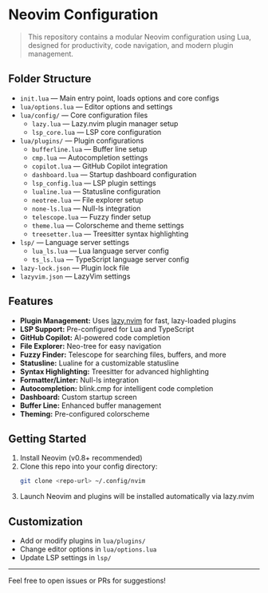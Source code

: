 # Neovim Configuration

> This repository contains a modular Neovim configuration using Lua, designed for productivity, code navigation, and modern plugin management.

## Folder Structure

- `init.lua` — Main entry point, loads options and core configs
- `lua/options.lua` — Editor options and settings
- `lua/config/` — Core configuration files
  - `lazy.lua` — Lazy.nvim plugin manager setup
  - `lsp_core.lua` — LSP core configuration
- `lua/plugins/` — Plugin configurations
  - `bufferline.lua` — Buffer line setup
  - `cmp.lua` — Autocompletion settings
  - `copilot.lua` — GitHub Copilot integration
  - `dashboard.lua` — Startup dashboard configuration
  - `lsp_config.lua` — LSP plugin settings
  - `lualine.lua` — Statusline configuration
  - `neotree.lua` — File explorer setup
  - `none-ls.lua` — Null-ls integration
  - `telescope.lua` — Fuzzy finder setup
  - `theme.lua` — Colorscheme and theme settings
  - `treesetter.lua` — Treesitter syntax highlighting
- `lsp/` — Language server settings
  - `lua_ls.lua` — Lua language server config
  - `ts_ls.lua` — TypeScript language server config
- `lazy-lock.json` — Plugin lock file
- `lazyvim.json` — LazyVim settings

## Features

- **Plugin Management:** Uses [lazy.nvim](https://github.com/folke/lazy.nvim) for fast, lazy-loaded plugins
- **LSP Support:** Pre-configured for Lua and TypeScript
- **GitHub Copilot:** AI-powered code completion
- **File Explorer:** Neo-tree for easy navigation
- **Fuzzy Finder:** Telescope for searching files, buffers, and more
- **Statusline:** Lualine for a customizable statusline
- **Syntax Highlighting:** Treesitter for advanced highlighting
- **Formatter/Linter:** Null-ls integration
- **Autocompletion:** blink.cmp for intelligent code completion
- **Dashboard:** Custom startup screen
- **Buffer Line:** Enhanced buffer management
- **Theming:** Pre-configured colorscheme


## Getting Started

1. Install Neovim (v0.8+ recommended)
2. Clone this repo into your config directory:
   ```sh
   git clone <repo-url> ~/.config/nvim
   ```
3. Launch Neovim and plugins will be installed automatically via lazy.nvim

## Customization

- Add or modify plugins in `lua/plugins/`
- Change editor options in `lua/options.lua`
- Update LSP settings in `lsp/`

---

Feel free to open issues or PRs for suggestions!
